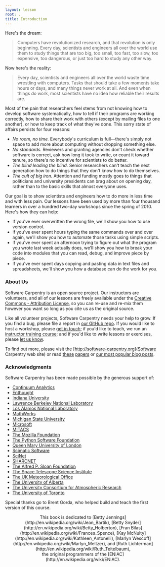 ```yaml
---
layout: lesson
root: .
title: Introduction
---
```


Here's the dream:

> Computers have revolutionized research, and that revolution is only
> beginning. Every day, scientists and engineers all over the world use
> them to study things that are too big, too small, too fast, too slow,
> too expensive, too dangerous, or just too hard to study any other way.

Now here's the reality:

> Every day, scientists and engineers all over the world waste time
> wrestling with computers. Tasks that should take a few moments take
> hours or days, and many things never work at all. And even when things
> *do* work, most scientists have no idea how reliable their results
> are.

Most of the pain that researchers feel stems from not knowing how to
develop software systematically, how to tell if their programs are
working correctly, how to share their work with others (except by
mailing files to one another), or how to keep track of what they've
done. This sorry state of affairs persists for four reasons:

*   *No room, no time.*
    Everybody's curriculum is full—there's simply not space to add more
    about computing without dropping something else.
*   *No standards.*
    Reviewers and granting agencies don't check whether software is
    correct, ask how long it took to write, or count it toward tenure,
    so there's no incentive for scientists to do better.
*   *The blind leading the blind.*
    Senior researchers can't teach the next generation how to do things
    that they don't know how to do themselves.
*   *The cult of big iron.*
    Attention and funding mostly goes to things that politicians and
    university presidents can brag about on opening day, rather than
    to the basic skills that almost everyone uses.

Our goal is to show scientists and engineers how to do more in less
time and with less pain.  Our lessons have been used by more than four
thousand learners in over a hundred two-day workshops since the spring
of 2010.  Here's how they can help:

*   If you've ever overwritten the wrong file,
    we'll show you how to use version control.
*   If you've ever spent hours typing the same commands over and over again,
    we'll show you how to automate those tasks using simple scripts.
*   If you've ever spent an afternoon trying to figure out what the program you wrote last week actually does,
    we'll show you how to break your code into modules that you can read, debug, and improve piece by piece.
*   If you've ever spent days copying and pasting data in text files and spreadsheets,
    we'll show you how a database can do the work for you.

### About Us

Software Carpentry is an open source project.
Our instructors are volunteers,
and all of our lessons are freely available under the
[Creative Commons - Attribution License](http://creativecommons.org/licenses/by/3.0/),
so you can re-use and re-mix them however you want
so long as you cite us as the original source.

Like all volunteer projects,
Software Carpentry needs your help to grow.
If you find a bug,
please file a report in [our GitHub repo](https://github.com/swcarpentry/bc/).
If you would like to host a workshop,
please [get in touch](mailto:admin@software-carpentry.org);
if you'd like to teach,
we run an [instructor training course](http://teaching.software-carpentry.org);
and if you'd like to write lessons or exercises,
please [let us know](mailto:admin@software-carpentry.org).

To find out more,
please visit the [http://software-carpentry.org](Software Carpentry web site)
or read
[these](http://www.plosbiology.org/article/info%3Adoi%2F10.1371%2Fjournal.pbio.1001745)
[papers](http://arxiv.org/abs/1307.5448)
or [our most popular blog posts](http://software-carpentry.org/blog/index.html#popular).

### Acknowledgments

Software Carpentry has been made possible by the generous support of:

*   [Continuum Analytics](http://continuum.io)
*   [Enthought](http://enthought.com)
*   [Indiana University](http://www.indiana.edu)
*   [Lawrence Berkeley National Laboratory](http://www.lbl.gov)
*   [Los Alamos National Laboratory](http://www.lanl.gov)
*   [MathWorks](http://www.mathworks.com)
*   [Michigan State University](http://www.msu.edu)
*   [Microsoft](http://www.microsoft.com)
*   [MITACS](http://www.mitacs.ca)
*   [The Mozilla Foundation](http://mozillafoundation.org)
*   [The Python Software Foundation](http://www.python.org/psf)
*   [Queen Mary University of London](http://www.qmul.ac.uk)
*   [Scimatic Software](http://www.scimatic.com)
*   [SciNet](http://www.scinet.utoronto.ca)
*   [SHARCNET](http://www.sharcnet.ca)
*   [The Alfred P. Sloan Foundation](http://www.sloan.org)
*   [The Space Telescope Science Institute](http://www.stsci.edu)
*   [The UK Meteorological Office](http://www.metoffice.gov.uk)
*   [The University of Alberta](http://www.ualberta.ca)
*   [The University Consortium for Atmospheric Research](http://www.ucar.edu)
*   [The University of Toronto](http://www.utoronto.ca)

Special thanks go to Brent Gorda,
who helped build and teach the first version of this course.

<div align="center" markdown="1">
This book is dedicated to
[Betty Jennings](http://en.wikipedia.org/wiki/Jean_Bartik),
[Betty Snyder](http://en.wikipedia.org/wiki/Betty_Holberton),
[Fran Bilas](http://en.wikipedia.org/wiki/Frances_Spence),
[Kay McNulty](http://en.wikipedia.org/wiki/Kathleen_Antonelli),
[Marlyn Wescoff](http://en.wikipedia.org/wiki/Marlyn_Meltzer),
and [Ruth Lichterman](http://en.wikipedia.org/wiki/Ruth_Teitelbaum),
<br/>
the original programmers of the [ENIAC](http://en.wikipedia.org/wiki/ENIAC).
</div>
